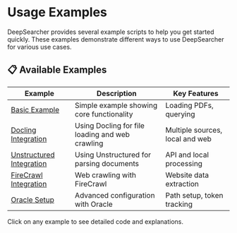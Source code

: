 # Usage Examples

DeepSearcher provides several example scripts to help you get started quickly. These examples demonstrate different ways to use DeepSearcher for various use cases.

## 📋 Available Examples

| Example | Description | Key Features |
|---------|-------------|--------------|
| [Basic Example](basic_example.md) | Simple example showing core functionality | Loading PDFs, querying |
| [Docling Integration](docling.md) | Using Docling for file loading and web crawling | Multiple sources, local and web |
| [Unstructured Integration](unstructured.md) | Using Unstructured for parsing documents | API and local processing |
| [FireCrawl Integration](firecrawl.md) | Web crawling with FireCrawl | Website data extraction |
| [Oracle Setup](oracle.md) | Advanced configuration with Oracle | Path setup, token tracking |

Click on any example to see detailed code and explanations. 
